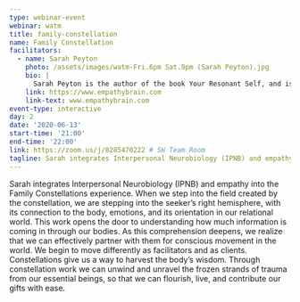 ```yaml
---
type: webinar-event
webinar: watm
title: family-constellation
name: Family Constellation
facilitators:
  - name: Sarah Peyton
    photo: /assets/images/watm-Fri.6pm Sat.9pm (Sarah Peyton).jpg
    bio: |
      Sarah Peyton is the author of the book Your Resonant Self, and is an international speaker and facilitator. She has an indescribable passion and a unique way of weaving together: a) neuroscience knowledge, and b) experiences of healing that unify people with their brains and bodies. Her presentations are funny, touching, and filled with personal stories and accessible science about our nervous systems. Her workshops change lives and invite self-acceptance and self-compassion. Sarah offers the healing experience of hearing ourselves and others deeply using the precision and resonant language that come alive in the long-term study of non-violent communication and body-centered explorations of families over generations through family constellation work. Sarah is a CNVC Certified Trainer of Nonviolent Communication and an experienced facilitator of Family Constellation work. She speaks and writes internationally on the confluence of NVC, Constellation work, and neuroscience. Sarah has held guest lectures at the International Systemic Constellations Association (ISCA) Intensive at Bernried, Germany ('14, '15, '16), has been a regular contributor to the Global Association of Interpersonal Neurobiology Studies (GAINS) journal and currently contributes to The Knowing Field journal. In 2015 she wrote a chapter on Constellations and Health in the German book, Salutogenesis, edited by Stephan Hausner.
    link: https://www.empathybrain.com
    link-text: www.empathybrain.com
event-type: interactive
day: 2
date: '2020-06-13'
start-time: '21:00'
end-time: '22:00'
link: https://zoom.us/j/8285470222 # SH Team Room
tagline: Sarah integrates Interpersonal Neurobiology (IPNB) and empathy into the Family Constellations experience. When we step into the field created by the constellation, we are stepping into the seeker’s right hemisphere, with its connection to the body, emotions, and its orientation in our relational world.
---
```


Sarah integrates Interpersonal Neurobiology (IPNB) and empathy into the Family Constellations experience. When we step into the field created by the constellation, we are stepping into the seeker’s right hemisphere, with its connection to the body, emotions, and its orientation in our relational world. This work opens the door to understanding how much information is coming in through our bodies. As this comprehension deepens, we realize that we can effectively partner with them for conscious movement in the world. We begin to move differently as facilitators and as clients. Constellations give us a way to harvest the body’s wisdom. Through constellation work we can unwind and unravel the frozen strands of trauma from our essential beings, so that we can flourish, live, and contribute our gifts with ease.
